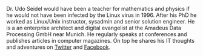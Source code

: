 Dr. Udo Seidel would have been a teacher for mathematics and physics if he would not have been infected by the Linux virus in 1996. After his PhD he worked as Linux/Unix instructor, sysadmin and senior solution engineer. He is a an enterprise architect and digital evangelist at the Amadeus Data Processing GmbH near Munich. He regularly speaks at conferences and publishes articles in computer magazines. On top he shares his IT thoughts and adventures on [Twitter](http://twitter.com/useidel) and [Facebook](http://www.facebook.com/udo.seidel.18).
